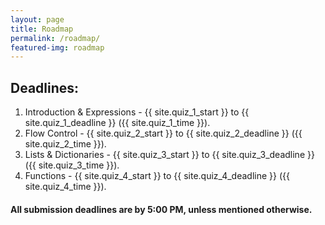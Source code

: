 ```yaml
---
layout: page
title: Roadmap
permalink: /roadmap/
featured-img: roadmap
---
```


## Deadlines:
1. Introduction & Expressions - {{ site.quiz_1_start }} to {{ site.quiz_1_deadline }} ({{ site.quiz_1_time }}).
2. Flow Control - {{ site.quiz_2_start }} to {{ site.quiz_2_deadline }} ({{ site.quiz_2_time }}).
3. Lists & Dictionaries - {{ site.quiz_3_start }} to {{ site.quiz_3_deadline }} ({{ site.quiz_3_time }}).
4. Functions - {{ site.quiz_4_start }} to {{ site.quiz_4_deadline }} ({{ site.quiz_4_time }}).

#### All submission deadlines are by 5:00 PM, unless mentioned otherwise.
<!-- 
[Add to Google calender](https://calendar.google.com/calendar/b/1?cid=bG8zNGFjcThidWJnOWRzMW0waGk0bWQ3azRAZ3JvdXAuY2FsZW5kYXIuZ29vZ2xlLmNvbQ) -->
